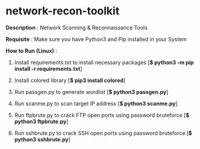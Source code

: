 # network-recon-toolkit

**Description** : Network Scanning & Reconnaissance Tools

**Requisite** : Make sure you have Python3 and Pip installed in your System

**How to Run (Linux)** :

1. Install requirements.txt to install necessary packages [**$ python3 -m pip install -r requirements.txt**]  

2. Install colored library [**$ pip3 install colored**]

3. Run passgen.py to generate wordlist [**$ python3 passgen.py**]

4. Run scanme.py to scan target IP address [**$ python3 scanme.py**]

5. Run ftpbrute.py to crack FTP open ports using password bruteforce [**$ python3 ftpbrute.py**]

6. Run sshbrute.py to crack SSH open ports using password bruteforce [**$ python3 sshbrute.py**]
 

